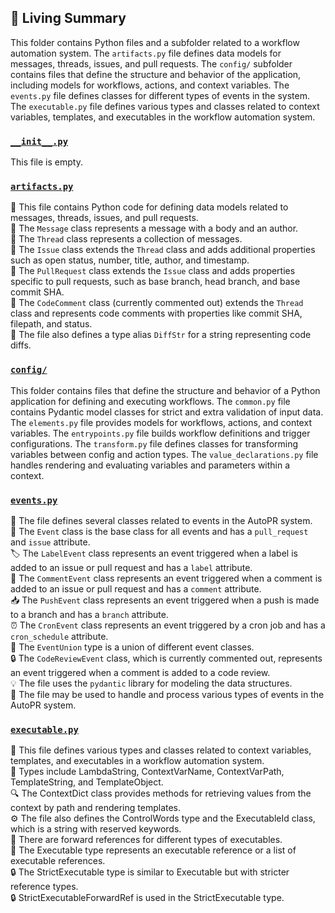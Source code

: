 

<!-- Living README Summary -->
## 🌳 Living Summary

This folder contains Python files and a subfolder related to a workflow automation system. The `artifacts.py` file defines data models for messages, threads, issues, and pull requests. The `config/` subfolder contains files that define the structure and behavior of the application, including models for workflows, actions, and context variables. The `events.py` file defines classes for different types of events in the system. The `executable.py` file defines various types and classes related to context variables, templates, and executables in the workflow automation system.


### [`__init__.py`](https://github.com/irgolic/AutoPR/blob/551bf9c940dc6e3e8e133ab31d31d51f02ae26bf/./autopr/models/__init__.py)

This file is empty.  


### [`artifacts.py`](https://github.com/irgolic/AutoPR/blob/551bf9c940dc6e3e8e133ab31d31d51f02ae26bf/./autopr/models/artifacts.py)

📄 This file contains Python code for defining data models related to messages, threads, issues, and pull requests.   
🧵 The `Message` class represents a message with a body and an author.   
🧵 The `Thread` class represents a collection of messages.   
🧵 The `Issue` class extends the `Thread` class and adds additional properties such as open status, number, title, author, and timestamp.   
🧵 The `PullRequest` class extends the `Issue` class and adds properties specific to pull requests, such as base branch, head branch, and base commit SHA.   
🧵 The `CodeComment` class (currently commented out) extends the `Thread` class and represents code comments with properties like commit SHA, filepath, and status.   
🔧 The file also defines a type alias `DiffStr` for a string representing code diffs.  


### [`config/`](https://github.com/irgolic/AutoPR/blob/551bf9c940dc6e3e8e133ab31d31d51f02ae26bf/./autopr/models/config)

This folder contains files that define the structure and behavior of a Python application for defining and executing workflows. The `common.py` file contains Pydantic model classes for strict and extra validation of input data. The `elements.py` file provides models for workflows, actions, and context variables. The `entrypoints.py` file builds workflow definitions and trigger configurations. The `transform.py` file defines classes for transforming variables between config and action types. The `value_declarations.py` file handles rendering and evaluating variables and parameters within a context.  


### [`events.py`](https://github.com/irgolic/AutoPR/blob/551bf9c940dc6e3e8e133ab31d31d51f02ae26bf/./autopr/models/events.py)

📄 The file defines several classes related to events in the AutoPR system.   
🔀 The `Event` class is the base class for all events and has a `pull_request` and `issue` attribute.  
🏷️ The `LabelEvent` class represents an event triggered when a label is added to an issue or pull request and has a `label` attribute.  
💬 The `CommentEvent` class represents an event triggered when a comment is added to an issue or pull request and has a `comment` attribute.  
📥 The `PushEvent` class represents an event triggered when a push is made to a branch and has a `branch` attribute.  
⏰ The `CronEvent` class represents an event triggered by a cron job and has a `cron_schedule` attribute.  
🔀 The `EventUnion` type is a union of different event classes.  
🔒 The `CodeReviewEvent` class, which is currently commented out, represents an event triggered when a comment is added to a code review.  
💡 The file uses the `pydantic` library for modeling the data structures.  
🔁 The file may be used to handle and process various types of events in the AutoPR system.  


### [`executable.py`](https://github.com/irgolic/AutoPR/blob/551bf9c940dc6e3e8e133ab31d31d51f02ae26bf/./autopr/models/executable.py)

📄 This file defines various types and classes related to context variables, templates, and executables in a workflow automation system.  
📝 Types include LambdaString, ContextVarName, ContextVarPath, TemplateString, and TemplateObject.  
🔍 The ContextDict class provides methods for retrieving values from the context by path and rendering templates.  
⚙️ The file also defines the ControlWords type and the ExecutableId class, which is a string with reserved keywords.  
🔄 There are forward references for different types of executables.  
🧩 The Executable type represents an executable reference or a list of executable references.  
🔒 The StrictExecutable type is similar to Executable but with stricter reference types.  
🔒 StrictExecutableForwardRef is used in the StrictExecutable type.  

<!-- Living README Summary -->